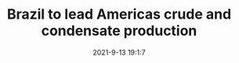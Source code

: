 ---
"title": "Brazil to lead Americas crude and condensate production"
"date": "2021-9-13 19:1:7"
"feed_name": "OFFSHOREMAG"
"feed_website": "https://www.offshore-mag.com/"
"feed_rss": "https://www.offshore-mag.com/__rss/website-scheduled-content.xml?input=%7B%22sectionAlias%22%3A%22home%22%7D"
"link": "https://www.offshore-mag.com/regional-reports/latin-america/article/14210233/brazil-to-lead-americas-crude-and-condensate-production"
"file": "_posts/2021-9-13-19-1-7_OFFSHOREMAG_c8c765f749a708a27cbc62e510cd78154f93b0d1.md"
"accident": "0"
"drilling": "0"
"dead": "0"
"injured": "0"
---